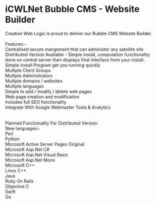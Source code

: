# iCWLNet Bubble CMS - Website Builder

Creative Web Logic is proud to deliver our Bubble CMS Website Builder.<br>
<br>
Features:-
<br>
Centralised secure mangement that can administer any satellite site<br>
Distributed Version Available - Simple install, computation functionality done on central server then displays final interface from your install.<br>
Simple Install Program get you running quickly <br>
Multiple Client Groups<br>
Multiple Administrators<br>
Multiple domains / websites<br>
Multiple languages<br>
Simple to add / modify / delete web pages<br>
Web page creation and modification<br>
includes full SEO functionality<br>
Integrate With Google Webmaster Tools & Analytics<br>
<br>
<br>
Planned Functionality For Distributed Version.<br>
New languages:-<br>
Perl<br>
Python<br>
Microsoft Active Server Pages Original<br>
Microsoft Asp.Net C#<br>
Microsoft Asp.Net Visual Basic<br>
Microsoft Asp.Net Mono<br>
Microsoft C++<br>
Linux C++<br>
Java<br>
Ruby On Rails<br>
Objective C<br>
Swift<br>
Go<br>
